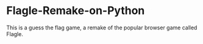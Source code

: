 # Flagle-Remake-on-Python
This is a guess the flag game, a remake of the popular browser game called Flagle.
